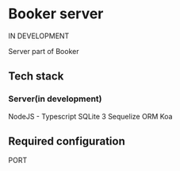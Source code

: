 # Booker server

IN DEVELOPMENT

Server part of Booker

## Tech stack

### Server(in development)

NodeJS - Typescript
SQLite 3
Sequelize ORM
Koa

## Required configuration

PORT
